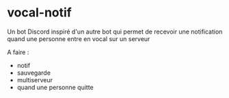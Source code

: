 # vocal-notif

Un bot Discord inspiré d'un autre bot qui permet de recevoir une notification quand une personne entre en vocal sur un serveur

A faire :
- notif
- sauvegarde
- multiserveur
- quand une personne quitte
